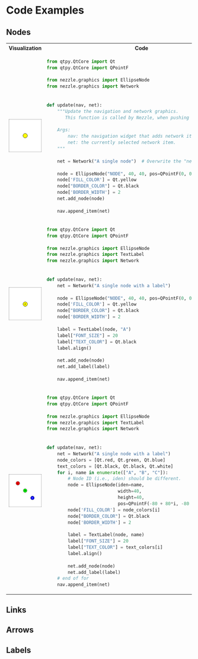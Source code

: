 # Code Examples

## Nodes

<table>
  <tr>
    <th> Visualization </th>
    <th> Code </th>
  </tr>
  <tr>
  <td>
  <img src="images/node01.png" alt="Drawing" width="300px"/>
  </td>
  <td>

  ```python
  from qtpy.QtCore import Qt
  from qtpy.QtCore import QPointF

  from nezzle.graphics import EllipseNode
  from nezzle.graphics import Network


  def update(nav, net):
      """Update the navigation and network graphics.
         This function is called by Nezzle, when pushing the "run" button.

      Args:
          nav: the navigation widget that adds network items.
          net: the currently selected network item.
      """

      net = Network("A single node")  # Overwrite the "net" variable.

      node = EllipseNode("NODE", 40, 40, pos=QPointF(0, 0))
      node['FILL_COLOR'] = Qt.yellow
      node["BORDER_COLOR"] = Qt.black
      node['BORDER_WIDTH'] = 2
      net.add_node(node)

      nav.append_item(net)
  ```

  </td>
  </tr>

  <tr>
  <td>
  <img src="images/node02.png" alt="Drawing" width="300px"/>
  </td>
  <td>

  ```python
  from qtpy.QtCore import Qt
  from qtpy.QtCore import QPointF
  
  from nezzle.graphics import EllipseNode
  from nezzle.graphics import TextLabel
  from nezzle.graphics import Network
  
  
  def update(nav, net):
      net = Network("A single node with a label")
  
      node = EllipseNode("NODE", 40, 40, pos=QPointF(0, 0))
      node['FILL_COLOR'] = Qt.yellow
      node["BORDER_COLOR"] = Qt.black
      node['BORDER_WIDTH'] = 2
  
      label = TextLabel(node, "A")
      label["FONT_SIZE"] = 20
      label["TEXT_COLOR"] = Qt.black
      label.align()
  
      net.add_node(node)
      net.add_label(label)
  
      nav.append_item(net)
  ```

  </td>
  </tr>

  <tr>
  <td>
  <img src="images/node03.png" alt="Drawing" width="300px"/>
  </td>
  <td>

  ```python
  from qtpy.QtCore import Qt
  from qtpy.QtCore import QPointF
  
  from nezzle.graphics import EllipseNode
  from nezzle.graphics import TextLabel
  from nezzle.graphics import Network
  
  
  def update(nav, net):
      net = Network("A single node with a label")
      node_colors = [Qt.red, Qt.green, Qt.blue]
      text_colors = [Qt.black, Qt.black, Qt.white]
      for i, name in enumerate(["A", "B", "C"]):          
          # Node ID (i.e., iden) should be different.
          node = EllipseNode(iden=name,
                             width=40,
                             height=40,
                             pos=QPointF(-80 + 80*i, -80 + 80*i))
          node['FILL_COLOR'] = node_colors[i]
          node["BORDER_COLOR"] = Qt.black
          node['BORDER_WIDTH'] = 2
  
          label = TextLabel(node, name)
          label["FONT_SIZE"] = 20
          label["TEXT_COLOR"] = text_colors[i]
          label.align()
  
          net.add_node(node)
          net.add_label(label)
      # end of for
      nav.append_item(net)
  ```

  </td>
  </tr>
</table>

## Links


## Arrows


## Labels
